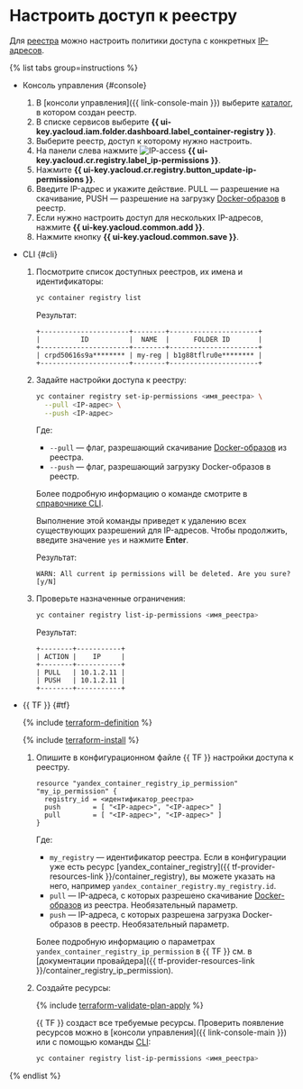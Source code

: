 # Настроить доступ к реестру

Для [реестра](../../concepts/registry.md) можно настроить политики доступа с конкретных [IP-адресов](../../../vpc/concepts/address.md).

{% list tabs group=instructions %}

- Консоль управления {#console}

  1. В [консоли управления]({{ link-console-main }}) выберите [каталог](../../../resource-manager/concepts/resources-hierarchy.md#folder), в котором создан реестр.
  1. В списке сервисов выберите **{{ ui-key.yacloud.iam.folder.dashboard.label_container-registry }}**.
  1. Выберите реестр, доступ к которому нужно настроить.
  1. На панели слева нажмите ![IP-access](../../../_assets/console-icons/shield.svg) **{{ ui-key.yacloud.cr.registry.label_ip-permissions }}**.
  1. Нажмите **{{ ui-key.yacloud.cr.registry.button_update-ip-permissions }}**.
  1. Введите IP-адрес и укажите действие. PULL — разрешение на скачивание, PUSH — разрешение на загрузку [Docker-образов](../../concepts/docker-image.md) в реестр.
  1. Если нужно настроить доступ для нескольких IP-адресов, нажмите **{{ ui-key.yacloud.common.add }}**.
  1. Нажмите кнопку **{{ ui-key.yacloud.common.save }}**.

- CLI {#cli}

  1. Посмотрите список доступных реестров, их имена и идентификаторы:

     ```bash
     yc container registry list
     ```

     Результат:

     ```text
     +----------------------+--------+----------------------+
     |          ID          |  NAME  |      FOLDER ID       |
     +----------------------+--------+----------------------+
     | crpd50616s9a******** | my-reg | b1g88tflru0e******** |
     +----------------------+--------+----------------------+
     ```

  1. Задайте настройки доступа к реестру:

     ```bash
     yc container registry set-ip-permissions <имя_реестра> \
       --pull <IP-адрес> \
       --push <IP-адрес>
     ```

     Где:
     * `--pull` — флаг, разрешающий скачивание [Docker-образов](../../concepts/docker-image.md) из реестра.
     * `--push` — флаг, разрешающий загрузку Docker-образов в реестр.

     Более подробную информацию о команде смотрите в [справочнике CLI](../../../cli/cli-ref/managed-services/container/registry/set-ip-permissions).

     Выполнение этой команды приведет к удалению всех существующих разрешений для IP-адресов. Чтобы продолжить, введите значение `yes` и нажмите **Enter**.

     Результат:

     ```text
     WARN: All current ip permissions will be deleted. Are you sure?[y/N]
     ```

  1. Проверьте назначенные ограничения:

     ```bash
     yc container registry list-ip-permissions <имя_реестра>
     ```

     Результат:

     ```text
     +--------+-----------+
     | ACTION |    IP     |
     +--------+-----------+
     | PULL   | 10.1.2.11 |
     | PUSH   | 10.1.2.11 |
     +--------+-----------+
     ```

- {{ TF }} {#tf}

  {% include [terraform-definition](../../../_tutorials/_tutorials_includes/terraform-definition.md) %}

  {% include [terraform-install](../../../_includes/terraform-install.md) %}

  1. Опишите в конфигурационном файле {{ TF }} настройки доступа к реестру.

     ```hcl
     resource "yandex_container_registry_ip_permission" "my_ip_permission" {
       registry_id = <идентификатор_реестра>
       push        = [ "<IP-адрес>", "<IP-адрес>" ]
       pull        = [ "<IP-адрес>", "<IP-адрес>" ]
     }
     ```

     Где:
     * `my_registry` — идентификатор реестра. Если в конфигурации уже есть ресурс [yandex_container_registry]({{ tf-provider-resources-link }}/container_registry), вы можете указать на него, например `yandex_container_registry.my_registry.id`.
     * `pull` — IP-адреса, с которых разрешено скачивание [Docker-образов](../../concepts/docker-image.md) из реестра. Необязательный параметр.
     * `push` — IP-адреса, с которых разрешена загрузка Docker-образов в реестр. Необязательный параметр.

     Более подробную информацию о параметрах `yandex_container_registry_ip_permission` в {{ TF }} см. в [документации провайдера]({{ tf-provider-resources-link }}/container_registry_ip_permission).
  1. Создайте ресурсы:

     {% include [terraform-validate-plan-apply](../../../_tutorials/_tutorials_includes/terraform-validate-plan-apply.md) %}

     {{ TF }} создаст все требуемые ресурсы. Проверить появление ресурсов можно в [консоли управления]({{ link-console-main }}) или с помощью команды [CLI](../../../cli/):

     ```bash
     yc container registry list-ip-permissions <имя_реестра>
     ```

{% endlist %}